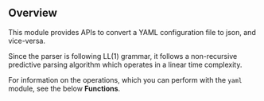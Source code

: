 ## Overview

This module provides APIs to convert a YAML configuration file to json, and vice-versa.

Since the parser is following LL(1) grammar, it follows a non-recursive predictive parsing algorithm which operates in a linear time complexity.

For information on the operations, which you can perform with the `yaml` module, see the below **Functions**.
